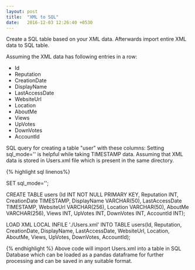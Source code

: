 ```yaml
---
layout: post
title:  "XML to SQL"
date:   2016-12-03 12:26:40 +0530
---
```


Create a SQL table based on your XML data.
Afterwards import entire XML data to SQL table.

Assuming the XML data has following entries in a row:

* Id
* Reputation
* CreationDate
* DisplayName
* LastAccessDate
* WebsiteUrl
* Location
* AboutMe
* Views
* UpVotes
* DownVotes
* AccountId

SQL query for creating a table "user" with these columns:
Setting sql_mode='' is helpful while taking TIMESTAMP data.
Assuming that XML data is stored in Users.xml file which is present in the same directory.

{% highlight sql linenos%}

SET sql_mode='';

CREATE TABLE users (Id INT NOT NULL PRIMARY KEY, Reputation INT,  CreationDate TIMESTAMP, DisplayName VARCHAR(50), LastAccessDate TIMESTAMP, WebsiteUrl VARCHAR(256), Location VARCHAR(50), AboutMe VARCHAR(256),  Views INT, UpVotes INT, DownVotes INT, AccountId INT);

LOAD XML LOCAL INFILE './Users.xml' INTO TABLE users(Id, Reputation, CreationDate, DisplayName, LastAccessDate, WebsiteUrl, Location, AboutMe, Views, UpVotes, DownVotes, AccountId);

{% endhighlight %}
Above code will import Users.xml into a table in SQL Database which can be loaded as a pandas dataframe for further processing and can be saved in any suitable format.
